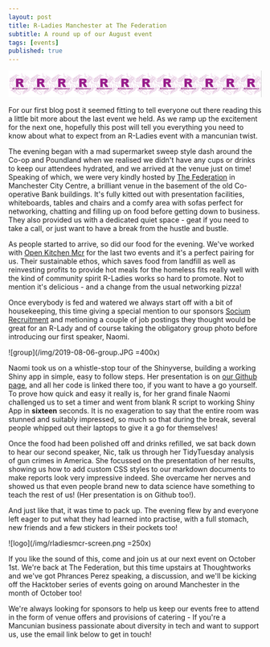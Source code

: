 ```yaml
---
layout: post
title: R-Ladies Manchester at The Federation
subtitle: A round up of our August event 
tags: [events]
published: true
---
```


![banner|100x20](/img/Banner.png)

For our first blog post it seemed fitting to tell everyone out there reading this a little bit more about the last event we held. As we ramp up the excitement for the next one, hopefully this post will tell you everything you need to know about what to expect from an R-Ladies event with a mancunian twist. 

The evening began with a mad supermarket sweep style dash around the Co-op and Poundland when we realised we didn't have any cups or drinks to keep our attendees hydrated, and we arrived at the venue just on time! Speaking of which, we were very kindly hosted by [The Federation](https://www.thefederation.coop) in Manchester City Centre, a brilliant venue in the basement of the old Co-operative Bank buildings. It's fully kitted out with presentation facilities, whiteboards, tables and chairs and a comfy area with sofas perfect for networking, chatting and filling up on food before getting down to business. They also provided us with a dedicated quiet space - geat if you need to take a call, or just want to have a break from the hustle and bustle. 

As people started to arrive, so did our food for the evening. We've worked with [Open Kitchen Mcr](https://www.openkitchenmcr.co.uk) for the last two events and it's a perfect pairing for us. Their sustainable ethos, which saves food from landfill as well as reinvesting profits to provide hot meals for the homeless fits really well with the kind of community spirit R-Ladies works so hard to promote. Not to mention it's delicious - and a change from the usual networking pizza! 

Once everybody is fed and watered we always start off with a bit of housekeeping, this time giving a special mention to our sponsors [Socium Recruitment](https://www.sociumrecruitment.com) and metioning a couple of job postings they thought would be great for an R-Lady and of course taking the obligatory group photo before introducing our first speaker, Naomi.

![group](/img/2019-08-06-group.JPG =400x)

Naomi took us on a whistle-stop tour of the Shinyverse, building a working Shiny app in simple, easy to follow steps. Her presentation is on [our Github page](https://github.com/rladies/meetup-presentations_manchester), and all her code is linked there too, if you want to have a go yourself. To prove how quick and easy it really is, for her grand finale Naomi challenged us to set a timer and went from blank R script to working Shiny App in **sixteen** seconds. It is no exageration to say that the entire room was stunned and suitably impressed, so much so that during the break, several people whipped out their laptops to give it a go for themselves! 

Once the food had been polished off and drinks refilled, we sat back down to hear our second speaker, Nic, talk us through her TidyTuesday analysis of gun crimes in America. She focussed on the presentation of her results, showing us how to add custom CSS styles to our markdown documents to make reports look very impressive indeed. She overcame her nerves and showed us that even people brand new to data science have something to teach the rest of us! (Her presentation is on Github too!).

And just like that, it was time to pack up. The evening flew by and everyone left eager to put what they had learned into practise, with a full stomach, new friends and a few stickers in their pockets too! 

![logo](/img/rladiesmcr-screen.png =250x)

If you like the sound of this, come and join us at our next event on October 1st. We're back at The Federation, but this time upstairs at Thoughtworks and we've got Phrances Perez speaking, a discussion, and we'll be kicking off the Hacktober series of events going on around Manchester in the month of October too!

We're always looking for sponsors to help us keep our events free to attend in the form of venue offers and provisions of catering - If you're a Mancunian business passionate about diversity in tech and want to support us, use the email link below to get in touch! 

